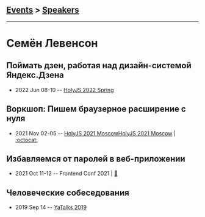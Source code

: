 ## [Events](../README.md) > [Speakers](../speakers.md)
---

# Семён Левенсон

## Поймать дзен, работая над дизайн-системой Яндекс.Дзена
- 2022 Jun 08-10 -- [HolyJS 2022 Spring](https://youtu.be/1ZxDw-wovws)    
## Воркшоп: Пишем браузерное расширение с нуля
- 2021 Nov 02-05 -- [HolyJS 2021 Moscow](https://www.youtube.com/watch?v=OWdHDGgt0zo,https://www.youtube.com/watch?v=Lrhyu99rAEA)[HolyJS 2021 Moscow](https://www.youtube.com/watch?v=OWdHDGgt0zo,https://www.youtube.com/watch?v=Lrhyu99rAEA)   | [:octocat:](https://github.com/semeleven/webextension-workshop) 
## Избавляемся от паролей в веб-приложении
- 2021 Oct 11-12 -- Frontend Conf 2021  | [:notebook:](https://drive.google.com/file/u/0/d/11JMyH6UblXsy1QXcgFk7IAkFBQ_-fIzI/view)  
## Человеческие собеседования
- 2019 Sep 14 -- [YaTalks 2019](https://www.youtube.com/watch?v=Xg-oZp0EcYc&t=22340s)    
